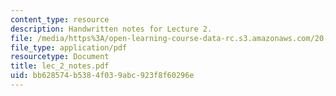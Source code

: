 ```yaml
---
content_type: resource
description: Handwritten notes for Lecture 2.
file: /media/https%3A/open-learning-course-data-rc.s3.amazonaws.com/20-410j-molecular-cellular-and-tissue-biomechanics-be-410j-spring-2003/bb628574b5384f039abc923f8f60296e_lec_2_notes.pdf
file_type: application/pdf
resourcetype: Document
title: lec_2_notes.pdf
uid: bb628574-b538-4f03-9abc-923f8f60296e
---
```


